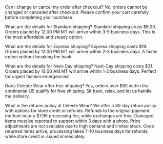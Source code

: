 Can I change or cancel my order after checkout?
No, orders cannot be changed or canceled after checkout. Please confirm your cart carefully before completing your purchase.

What are the details for Standard shipping?
Standard shipping costs $6.00. Orders placed by 12:00 PM MT will arrive within 3-5 business days. This is the most affordable and steady option.

What are the details for Express shipping?
Express shipping costs $19. Orders placed by 12:00 PM MT will arrive within 2-3 business days. A faster option without breaking the bank.

What are the details for Next-Day shipping?
Next-Day shipping costs $31. Orders placed by 10:00 AM MT will arrive within 1-2 business days. Perfect for urgent fashion emergencies!

Does Celeste Wear offer free shipping?
Yes, orders over $80 within the continental US qualify for free shipping. Sit back, relax, and let us handle the delivery.

What is the returns policy at Celeste Wear?
We offer a 30-day return policy with options for store credit or refunds. Refunds to the original payment method incur a $7.95 processing fee, while exchanges are free. Damaged items must be reported to support within 3 days with a photo. Price adjustments are not available due to high demand and limited stock. Once returned items arrive, processing takes 7-10 business days for refunds, while store credit is issued immediately.

